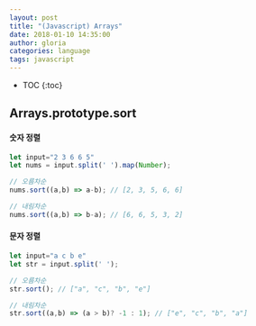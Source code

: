 ```yaml
---
layout: post
title: "(Javascript) Arrays"
date: 2018-01-10 14:35:00
author: gloria
categories: language
tags: javascript
---
```


* TOC
{:toc}

## Arrays.prototype.sort
#### 숫자 정렬
```javascript
let input="2 3 6 6 5"
let nums = input.split(' ').map(Number);

// 오름차순
nums.sort((a,b) => a-b); // [2, 3, 5, 6, 6]

// 내림차순
nums.sort((a,b) => b-a); // [6, 6, 5, 3, 2]
```

#### 문자 정렬
```javascript
let input="a c b e"
let str = input.split(' ');

// 오름차순
str.sort(); // ["a", "c", "b", "e"]

// 내림차순
str.sort((a,b) => (a > b)? -1 : 1); // ["e", "c", "b", "a"]
```

